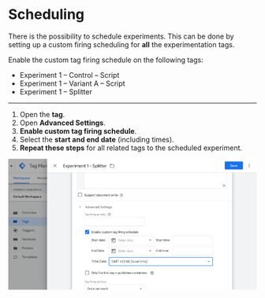 # Scheduling

There is the possibility to schedule experiments. This can be done by setting up a custom firing scheduling for **all** the experimentation tags.

Enable the custom tag firing schedule on the following tags:

- Experiment 1 – Control – Script
- Experiment 1 – Variant A – Script
- Experiment 1 – Splitter

---

1. Open the **tag**.
2. Open **Advanced Settings**.
3. **Enable custom tag firing schedule**.
4. Select the **start and end date** (including times).
5. **Repeat these steps** for all related tags to the scheduled experiment.

![GTM Scheduling tags](gtm-scheduling.png)
